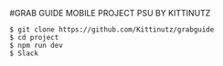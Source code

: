 #GRAB GUIDE MOBILE PROJECT PSU
BY KITTINUTZ

`````
$ git clone https://github.com/Kittinutz/grabguide
$ cd project
$ npm run dev
$ Slack
`````